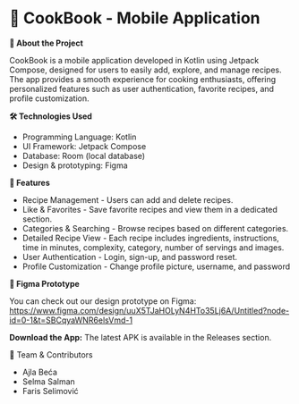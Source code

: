 # 📖 CookBook - Mobile Application

**📌 About the Project**

CookBook is a mobile application developed in Kotlin using Jetpack Compose, designed for users to easily add, explore, and manage recipes. The app provides a smooth experience for cooking enthusiasts, offering personalized features such as user authentication, favorite recipes, and profile customization.

**🛠️ Technologies Used**

- Programming Language: Kotlin
- UI Framework: Jetpack Compose
- Database: Room (local database)
- Design & prototyping: Figma

**🌟 Features**

- Recipe Management - Users can add and delete recipes.
- Like & Favorites - Save favorite recipes and view them in a dedicated section.
- Categories & Searching - Browse recipes based on different categories.
- Detailed Recipe View - Each recipe includes ingredients, instructions, time in minutes, complexity, category, number of servings and images.
- User Authentication - Login, sign-up, and password reset.
- Profile Customization - Change profile picture, username, and password

**🎨 Figma Prototype**

You can check out our design prototype on Figma: 
https://www.figma.com/design/uuX5TJaHOLyN4HTo35Lj6A/Untitled?node-id=0-1&t=SBCqyaWNR6elsVmd-1

**Download the App:**
The latest APK is available in the Releases section.

🤝 Team & Contributors
- Ajla Beća
- Selma Salman
- Faris Selimović
